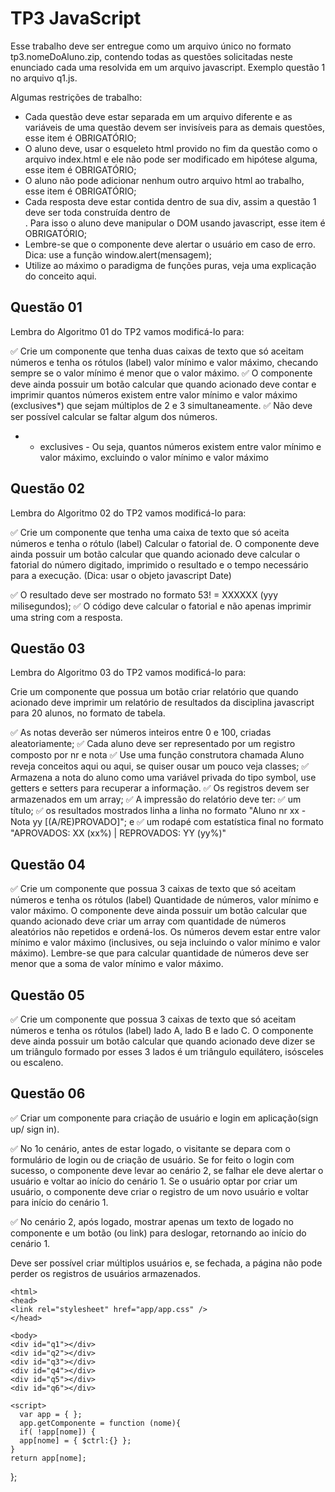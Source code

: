# TP3 JavaScript
Esse trabalho deve ser entregue como um arquivo único no formato tp3.nomeDoAluno.zip, contendo todas as questões solicitadas neste enunciado cada uma resolvida em um arquivo javascript. Exemplo questão 1 no arquivo q1.js.

Algumas restrições de trabalho:

 - Cada questão deve estar separada em um arquivo diferente e as variáveis de uma questão devem ser invisíveis para as demais questões, esse item é OBRIGATÓRIO;
 - O aluno deve, usar o esqueleto html provido no fim da questão como o arquivo index.html e ele não pode ser modificado em hipótese alguma, esse item é OBRIGATÓRIO;
 - O aluno não pode adicionar nenhum outro arquivo html ao trabalho, esse item é OBRIGATÓRIO;
 - Cada resposta deve estar contida dentro de sua div, assim a questão 1 deve ser toda construída dentro de <div id="q1"> <!-- seu conteúdo aqui --> </div>. Para isso o aluno deve manipular o DOM usando javascript, esse item é OBRIGATÓRIO;
 - Lembre-se que o componente deve alertar o usuário em caso de erro. Dica: use a função window.alert(mensagem);
 - Utilize ao máximo o paradigma de funções puras, veja uma explicação do conceito aqui.

## Questão 01

Lembra do Algoritmo 01 do TP2 vamos modificá-lo para:

  ✅ Crie um componente que tenha duas caixas de texto que só aceitam números e tenha os rótulos (label) valor mínimo e valor máximo, checando sempre se o valor mínimo é menor que o valor máximo. 
  ✅ O componente deve ainda possuir um botão calcular que quando acionado deve contar e imprimir quantos números existem entre valor mínimo e valor máximo (exclusives*) que sejam múltiplos de 2 e 3 simultaneamente. 
  ✅ Não deve ser possível calcular se faltar algum dos números.
  - * exclusives - Ou seja, quantos números existem entre valor mínimo e valor máximo, excluindo o valor mínimo e valor máximo

## Questão 02
Lembra do Algoritmo 02 do TP2 vamos modificá-lo para:

 ✅ Crie um componente que tenha uma caixa de texto que só aceita números e tenha o rótulo (label) Calcular o fatorial de. O componente deve ainda possuir um botão calcular que quando acionado deve calcular o fatorial do número digitado, imprimido o resultado e o tempo necessário para a execução. (Dica: usar o objeto javascript Date)

 ✅ O resultado deve ser mostrado no formato 53! = XXXXXX (yyy milisegundos);
 ✅ O código deve calcular o fatorial e não apenas imprimir uma string com a resposta.

 ## Questão 03
Lembra do Algoritmo 03 do TP2 vamos modificá-lo para:

Crie um componente que possua um botão criar relatório que quando acionado deve imprimir um relatório de resultados da disciplina javascript para 20 alunos, no formato de tabela.

 ✅ As notas deverão ser números inteiros entre 0 e 100, criadas aleatoriamente;
 ✅ Cada aluno deve ser representado por um registro composto por nr e nota
 ✅ Use uma função construtora chamada Aluno reveja conceitos aqui ou aqui, se quiser ousar um pouco veja classes;
 ✅ Armazena a nota do aluno como uma variável privada do tipo symbol, use getters e setters para recuperar a informação.
 ✅ Os registros devem ser armazenados em um array;
 ✅ A impressão do relatório deve ter:
 ✅ um título;
 ✅ os resultados mostrados linha a linha no formato "Aluno nr xx - Nota yy [(A/RE)PROVADO]"; e
 ✅ um rodapé com estatística final no formato "APROVADOS: XX (xx%)  |  REPROVADOS: YY (yy%)"

## Questão 04

 ✅ Crie um componente que possua 3 caixas de texto que só aceitam números e tenha os rótulos (label) Quantidade de números, valor mínimo e valor máximo. O componente deve ainda possuir um botão calcular que quando acionado deve criar um array com quantidade de números aleatórios não repetidos e ordená-los. Os números devem estar entre valor mínimo e valor máximo (inclusives, ou seja incluindo o valor mínimo e valor máximo). Lembre-se que para calcular quantidade de números deve ser menor que a soma de valor mínimo e valor máximo.

## Questão 05

 ✅ Crie um componente que possua 3 caixas de texto que só aceitam números e tenha os rótulos (label) lado A, lado B e lado C. O componente deve ainda possuir um botão calcular que quando acionado deve dizer se um triângulo formado por esses 3 lados é um triângulo equilátero, isósceles ou escaleno.

## Questão 06
 ✅ Criar um componente para criação de usuário e login em aplicação(sign up/ sign in).

 ✅ No 1o cenário, antes de estar logado, o visitante se depara com o formulário de login ou de criação de usuário. Se for feito o login com sucesso, o componente deve levar ao cenário 2, se falhar ele deve alertar o usuário e voltar ao início do cenário 1. Se o usuário optar por criar um usuário, o componente deve criar o registro de um novo usuário e voltar para início do cenário 1.

 ✅ No cenário 2, após logado, mostrar apenas um texto de logado no componente e um botão (ou link) para deslogar, retornando ao início do cenário 1.

Deve ser possível criar múltiplos usuários e, se fechada, a página não pode perder os registros de usuários  armazenados.

 <!DOCTYPE html>
    <html>
    <head>
    <link rel="stylesheet" href="app/app.css" />
    </head>

    <body>
    <div id="q1"></div>
    <div id="q2"></div>
    <div id="q3"></div>
    <div id="q4"></div>
    <div id="q5"></div>
    <div id="q6"></div>

    <script>
      var app = { };
      app.getComponente = function (nome){
      if( !app[nome]) {
      app[nome] = { $ctrl:{} };
    }
    return app[nome];
  };
  </script>
  <script src="q1.js"></script>
  <script src="q2.js"></script>
  <script src="q3.js"></script>
  <script src="q4.js"></script>
  <script src="q5.js"></script>
  <script src="q6.js"></script>
</body>
</html>